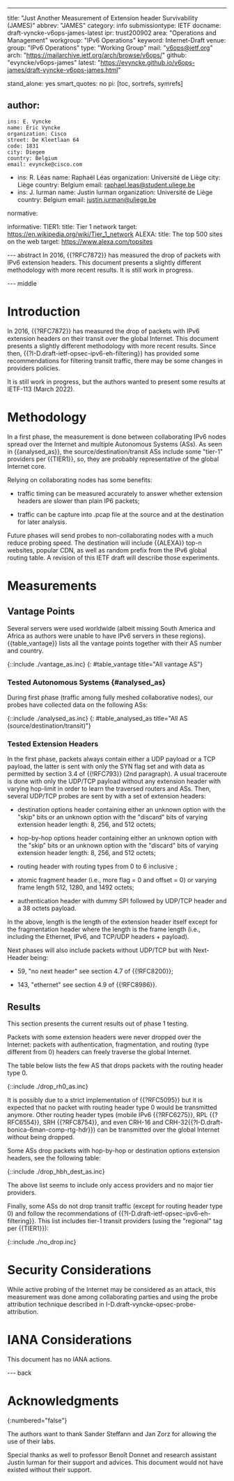 ---
title: "Just Another Measurement of Extension header Survivability (JAMES)"
abbrev: "JAMES"
category: info
submissiontype: IETF
docname: draft-vyncke-v6ops-james-latest
ipr: trust200902
area: "Operations and Management"
workgroup: "IPv6 Operations"
keyword: Internet-Draft
venue:
  group: "IPv6 Operations"
  type: "Working Group"
  mail: "v6ops@ietf.org"
  arch: "https://mailarchive.ietf.org/arch/browse/v6ops/"
  github: "evyncke/v6ops-james"
  latest: "https://evyncke.github.io/v6ops-james/draft-vyncke-v6ops-james.html"

stand_alone: yes
smart_quotes: no
pi: [toc, sortrefs, symrefs]

author:
 -
    ins: E. Vyncke
    name: Éric Vyncke
    organization: Cisco
    street: De Kleetlaan 64
    code: 1831
    city: Diegem
    country: Belgium
    email: evyncke@cisco.com
 -
    ins: R. Léas
    name: Raphaël Léas
    organization: Université de Liège
    city: Liège
    country: Belgium
    email: raphael.leas@student.uliege.be
 -
    ins: J. Iurman
    name: Justin Iurman
    organization: Université de Liège
    country: Belgium
    email: justin.iurman@uliege.be

normative:

informative:
  TIER1:
    title: Tier 1 network
    target: https://en.wikipedia.org/wiki/Tier_1_network
  ALEXA:
    title: The top 500 sites on the web
    target: https://www.alexa.com/topsites


--- abstract
In 2016, {{?RFC7872}} has measured the drop of packets with IPv6 extension headers. This document presents a slightly different methodology with more recent results. It is still work in progress.

--- middle

# Introduction

In 2016, {{?RFC7872}} has measured the drop of packets with IPv6 extension headers on their transit over the global Internet. This document presents a slightly different methodology with more recent results. Since then, {{?I-D.draft-ietf-opsec-ipv6-eh-filtering}} has provided some recommendations for filtering transit traffic, there may be some changes in providers policies.

It is still work in progress, but the authors wanted to present some results at IETF-113 (March 2022).

# Methodology

In a first phase, the measurement is done between collaborating IPv6 nodes spread over the Internet and multiple Autonomous Systems (ASs). As seen in {{analysed_as}}, the source/destination/transit ASs include some "tier-1" providers per {{TIER1}}, so, they are probably representative of the global Internet core.

Relying on collaborating nodes has some benefits:

- traffic timing can be measured accurately to answer whether extension headers are slower than plain IP6 packets;

- traffic can be capture into .pcap file at the source and at the destination for later analysis.

Future phases will send probes to non-collaborating nodes with a much reduce probing speed. The destination will include {{ALEXA}} top-n websites, popular CDN, as well as random prefix from the IPv6 global routing table. A revision of this IETF draft will describe those experiments.

# Measurements

## Vantage Points

Several servers were used worldwide (albeit missing South America and Africa as authors were unable to have IPv6 servers in these regions). {{table_vantage}} lists all the vantage points together with their AS number and country.

{::include ./vantage_as.inc}
{: #table_vantage title="All vantage AS"}

### Tested Autonomous Systems {#analysed_as}

During first phase (traffic among fully meshed collaborative nodes), our probes have collected data on the following ASs:

{::include ./analysed_as.inc}
{: #table_analysed_as title="All AS (source/destination/transit)"}

### Tested Extension Headers

In the first phase, packets always contain either a UDP payload or a TCP payload, the latter is sent with only the SYN flag set and with data as permitted by section 3.4 of {{!RFC793}} (2nd paragraph). A usual traceroute is done with only the UDP/TCP payload without any extension header with varying hop-limit in order to learn the traversed routers and ASs. Then, several UDP/TCP probes are sent by with a set of extension headers:

- destination options header containing either an unknown option with the "skip" bits or an unknown option with the "discard" bits of varying extension header length: 8, 256, and 512 octets;

- hop-by-hop options header containing either an unknown option with the "skip" bits or an unknown option with the "discard" bits of varying extension header length: 8, 256, and 512 octets;

- routing header with routing types from 0 to 6 inclusive ;

- atomic fragment header (i.e., more flag = 0 and offset = 0) or varying frame length 512, 1280, and 1492 octets;

- authentication header with dummy SPI followed by UDP/TCP header and a 38 octets payload.

In the above, length is the length of the extension header itself except for the fragmentation header where the length is the frame length (i.e., including the Ethernet, IPv6, and TCP/UDP headers + payload).

Next phases will also include packets without UDP/TCP but with Next-Header being:

- 59, "no next header" see section 4.7 of {{!RFC8200}};

- 143, "ethernet" see section 4.9 of {{!RFC8986}}.

## Results

This section presents the current results out of phase 1 testing.

Packets with some extension headers were never dropped over the Internet: packets with authentication, fragmentation, and routing (type different from 0) headers can freely traverse the global Internet.

The table below lists the few AS that drops packets with the routing header type 0.

{::include ./drop_rh0_as.inc}

It is possibly due to a strict implementation of {{?RFC5095}} but it is expected that no packet with routing header type 0 would be transmitted anymore. Other routing header types (mobile IPv6 {{?RFC6275}}, RPL {{?RFC6554}}, SRH {{?RFC8754}}, and even CRH-16 and CRH-32{{?I-D.draft-bonica-6man-comp-rtg-hdr}}) can be transmitted over the global Internet without being dropped.

Some ASs drop packets with hop-by-hop or destination options extension headers, see the following table:

{::include ./drop_hbh_dest_as.inc}

The above list seems to include only access providers and no major tier providers.

Finally, some ASs do not drop transit traffic (except for routing header type 0) and follow the recommendations of {{?I-D.draft-ietf-opsec-ipv6-eh-filtering}}. This list includes tier-1 transit providers (using the "regional" tag per {{TIER1}}):

{::include ./no_drop.inc}

# Security Considerations

While active probing of the Internet may be considered as an attack, this measurement was done among collaborating parties and using the probe attribution technique described in I-D.draft-vyncke-opsec-probe-attribution.


# IANA Considerations

This document has no IANA actions.

--- back

# Acknowledgments
{:numbered="false"}

The authors want to thank Sander Steffann and Jan Zorz for allowing the use of their labs.

Special thanks as well to professor Benoît Donnet and research assistant Justin Iurman for their support and advices. This document would not have existed without their support.
